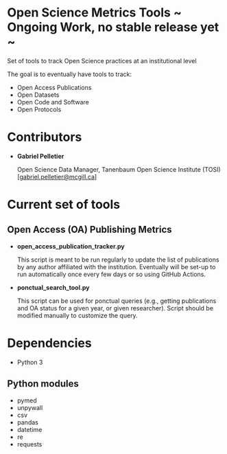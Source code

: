 # Open Science Metrics Tools ~ Ongoing Work, no stable release yet ~
Set of tools to track Open Science practices at an institutional level

The goal is to eventually have tools to track:
* Open Access Publications
* Open Datasets
* Open Code and Software
* Open Protocols

# Contributors
* **Gabriel Pelletier**

  Open Science Data Manager, Tanenbaum Open Science Institute (TOSI) [gabriel.pelletier@mcgill.ca]

# Current set of tools
## Open Access (OA) Publishing Metrics
* **open_access_publication_tracker.py**

  This script is meant to be run regularly to update the list of publications by any author affiliated with the institution. Eventually will be set-up to run automatically once every few days or so using GitHub Actions.
* **ponctual_search_tool.py**

  This script can be used for ponctual queries (e.g., getting publications and OA status for a given year, or given researcher). Script should be modified manually to customize the query.

# Dependencies
* Python 3
## Python modules
  * pymed
  * unpywall
  * csv
  * pandas
  * datetime
  * re
  * requests

